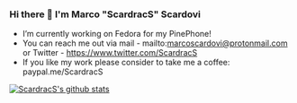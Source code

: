 ### Hi there 👋 I'm Marco "ScardracS" Scardovi

 - I’m currently working on Fedora for my PinePhone!
 - You can reach me out via mail - mailto:marcoscardovi@protonmail.com or Twitter - https://www.twitter.com/ScardracS
 - If you like my work please consider to take me a coffee: paypal.me/ScardracS
 
[![ScardracS's github stats](https://github-readme-stats.vercel.app/api?username=ScardracS&show_icons=true&theme=dark)](https://github.com/ScardracS/github-readme-stats)
<!--
**ScardracS/ScardracS** is a ✨ _special_ ✨ repository because its `README.md` (this file) appears on your GitHub profile.

Here are some ideas to get you started:

- 🔭 I’m currently working on ...
- 🌱 I’m currently learning ...
- 👯 I’m looking to collaborate on ...
- 🤔 I’m looking for help with ...
- 💬 Ask me about ...
- 📫 How to reach me: ...
- 😄 Pronouns: ...
- ⚡ Fun fact: ...
-->
